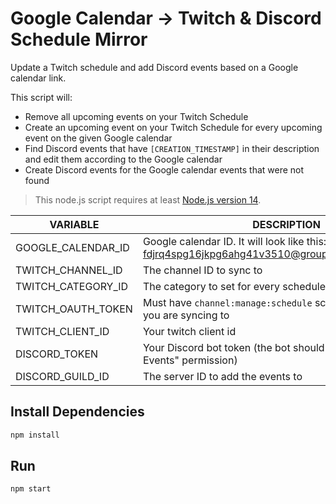 # Google Calendar -> Twitch & Discord Schedule Mirror

Update a Twitch schedule and add Discord events based on a Google calendar link.

This script will:
* Remove all upcoming events on your Twitch Schedule
* Create an upcoming event on your Twitch Schedule for every upcoming event on the given Google calendar
* Find Discord events that have `[CREATION_TIMESTAMP]` in their description and edit them according to the Google calendar
* Create Discord events for the Google calendar events that were not found

> This node.js script requires at least [Node.js version 14](https://nodejs.org/en/).

| VARIABLE | DESCRIPTION |
|-|-|
| GOOGLE_CALENDAR_ID | Google calendar ID. It will look like this: fdjrq4spg16jkpg6ahg41v3510@group.calendar.google.com |
| TWITCH_CHANNEL_ID | The channel ID to sync to |
| TWITCH_CATEGORY_ID | The category to set for every scheduled stream |
| TWITCH_OAUTH_TOKEN | Must have `channel:manage:schedule` scope for the channel you are syncing to |
| TWITCH_CLIENT_ID | Your twitch client id |
| DISCORD_TOKEN | Your Discord bot token (the bot should have the "Manage Events" permission) |
| DISCORD_GUILD_ID | The server ID to add the events to |

## Install Dependencies

```sh
npm install
```

## Run

```sh
npm start
```
